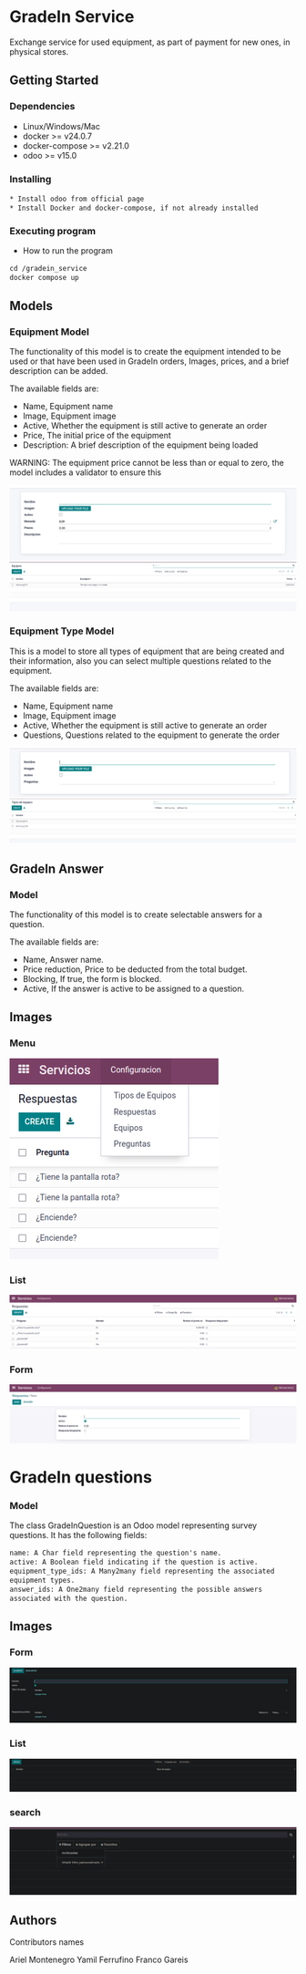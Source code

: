 
# GradeIn Service

Exchange service for used equipment, as part of payment for new ones, in physical stores.

## Getting Started

### Dependencies

* Linux/Windows/Mac
* docker >= v24.0.7
* docker-compose >= v2.21.0
* odoo >= v15.0

### Installing

```
* Install odoo from official page
* Install Docker and docker-compose, if not already installed
```

### Executing program

* How to run the program
```
cd /gradein_service
docker compose up
```

## Models

### Equipment Model

The functionality of this model is to create the equipment intended to be used or that have been used in GradeIn orders, Images, prices, and a brief description can be added.

The available fields are:

- Name, Equipment name
- Image, Equipment image
- Active, Whether the equipment is still active to generate an order
- Price, The initial price of the equipment
- Description: A brief description of the equipment being loaded

WARNING: The equipment price cannot be less than or equal to zero, the model includes a validator to ensure this

![Equipment Form](/addons/gradein/images/equipment_form.png?raw=true)
![Equipment Tree](/addons/gradein/images/equipment_tree.png?raw=true)

### Equipment Type Model

This is a model to store all types of equipment that are being created and their information, also you can select multiple questions related to the equipment.

The available fields are:

- Name, Equipment name
- Image, Equipment image
- Active, Whether the equipment is still active to generate an order
- Questions, Questions related to the equipment to generate the order

![Equipment Type Form](/addons/gradein/images/equipment_type_form.png?raw=true)
![Equipment Type Tree](/addons/gradein/images/equipment_type_tree.png?raw=true)

## GradeIn Answer

### Model

The functionality of this model is to create selectable answers for a question.

The available fields are:

- Name, Answer name.
- Price reduction, Price to be deducted from the total budget.
- Blocking, If true, the form is blocked.
- Active, If the answer is active to be assigned to a question.

## Images

### Menu
![Equipment Type Form](/addons/gradein/images/gradein_answer/gradein_answer_menu.png?raw=true)
### List
![Equipment Type Form](/addons/gradein/images/gradein_answer/gradein_answer_view_tree.png?raw=true)
### Form
![Equipment Type Form](/addons/gradein/images/gradein_answer/gradein_answer_view_form.png?raw=true)

# GradeIn questions

### Model

The class GradeInQuestion is an Odoo model representing survey questions. It has the following fields:

    name: A Char field representing the question's name.
    active: A Boolean field indicating if the question is active.
    equipment_type_ids: A Many2many field representing the associated equipment types.
    answer_ids: A One2many field representing the possible answers associated with the question.

## Images

### Form
![Question Type Form](/addons/gradein/images/gradein_question/gradein_question_form.png?raw=true)
### List
![Question Type List](/addons/gradein/images/gradein_question/gradein_question_list.png?raw=true)
### search
![Question Type Search](/addons/gradein/images/gradein_question/gradein_question_search.png?raw=true)


## Authors

Contributors names

Ariel Montenegro
Yamil Ferrufino
Franco Gareis

